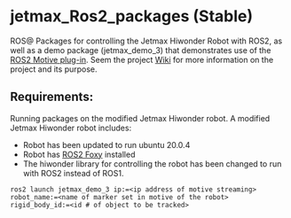 # jetmax_Ros2_packages (Stable)
ROS@ Packages for controlling the Jetmax Hiwonder Robot with ROS2, as well as a demo package (jetmax_demo_3) that demonstrates use of the [ROS2 Motive plug-in](https://github.com/Motive-ROS2/Motive-Plugin). Seem the project [Wiki](https://github.com/Motive-ROS2/Jetson-Ros2-Packages/wiki) for more information on the project and its purpose.

## Requirements:
Running packages on the modified Jetmax Hiwonder robot. A modified Jetmax Hiwonder robot includes: 
* Robot has been updated to run ubuntu 20.0.4
* Robot has [ROS2 Foxy](https://docs.ros.org/en/foxy/Installation.html) installed
* The hiwonder library for controlling the robot has been changed to run with ROS2 instead of ROS1.

`ros2 launch jetmax_demo_3 ip:=<ip address of motive streaming> robot_name:=<name of marker set in motive of the robot> rigid_body_id:=<id # of object to be tracked>`
